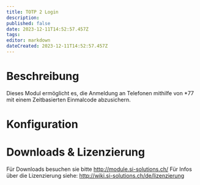 ```yaml
---
title: TOTP 2 Login
description: 
published: false
date: 2023-12-11T14:52:57.457Z
tags: 
editor: markdown
dateCreated: 2023-12-11T14:52:57.457Z
---
```


# Beschreibung
Dieses Modul ermöglicht es, die Anmeldung an Telefonen mithilfe von \*77 mit einem Zeitbasierten Einmalcode abzusichern.


# Konfiguration

# Downloads & Lizenzierung
Für Downloads besuchen sie bitte http://module.si-solutions.ch/
Für Infos über die Lizenzierung siehe: http://wiki.si-solutions.ch/de/lizenzierung